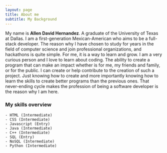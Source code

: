 ```yaml
---
layout: page
title: About me
subtitle: My Background
---
```


My name is **Allen David Hernandez**. A graduate of the University of Texas at Dallas. I am a first-generation Mexican-American who aims to be a full-stack developer. The reason why I have chosen to study for years in the field of computer science and join professional organizations, and hackathons is quite simple. For me, it is a way to learn and grow. I am a very curious person and I love to learn about coding. The ability to create a program that can make an impact whether is for me, my friends and family, or for the public. I can create or help contribute to the creation of such a project. Just knowing how to create and more importantly knowing how to learn the skills to create better programs than the previous ones. That never-ending cycle makes the profession of being a software developer is the reason why I am here.

### My skills overview  
    - HTML (Intermediate)
    - CSS (Intermediate)
    - Javascript (Entry)
    - Java (Intermediate)
    - C++ (Intermediate)
    - SQL (Entry)
    - NoSQL (Intermediate)
    - Python (Intermediate)



